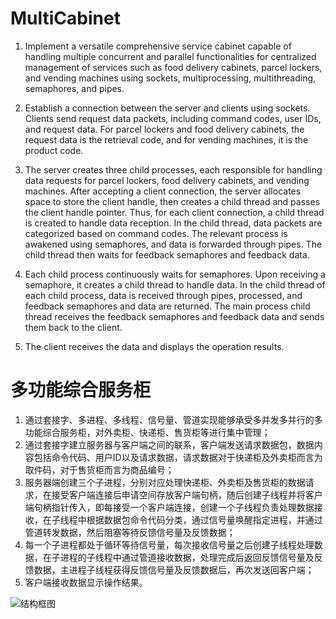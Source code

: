 # MultiCabinet
1. Implement a versatile comprehensive service cabinet capable of handling multiple concurrent and parallel functionalities for centralized management of services such as food delivery cabinets, parcel lockers, and vending machines using sockets, multiprocessing, multithreading, semaphores, and pipes.

2. Establish a connection between the server and clients using sockets. Clients send request data packets, including command codes, user IDs, and request data. For parcel lockers and food delivery cabinets, the request data is the retrieval code, and for vending machines, it is the product code.

3. The server creates three child processes, each responsible for handling data requests for parcel lockers, food delivery cabinets, and vending machines. After accepting a client connection, the server allocates space to store the client handle, then creates a child thread and passes the client handle pointer. Thus, for each client connection, a child thread is created to handle data reception. In the child thread, data packets are categorized based on command codes. The relevant process is awakened using semaphores, and data is forwarded through pipes. The child thread then waits for feedback semaphores and feedback data.

4. Each child process continuously waits for semaphores. Upon receiving a semaphore, it creates a child thread to handle data. In the child thread of each child process, data is received through pipes, processed, and feedback semaphores and data are returned. The main process child thread receives the feedback semaphores and feedback data and sends them back to the client.

5. The client receives the data and displays the operation results.


# 多功能综合服务柜

1. 通过套接字、多进程、多线程、信号量、管道实现能够承受多并发多并行的多功能综合服务柜，对外卖柜、快递柜、售货柜等进行集中管理；
2. 通过套接字建立服务器与客户端之间的联系，客户端发送请求数据包，数据内容包括命令代码、用户ID以及请求数据，请求数据对于快递柜及外卖柜而言为取件码，对于售货柜而言为商品编号；
3. 服务器端创建三个子进程，分别对应处理快递柜、外卖柜及售货柜的数据请求，在接受客户端连接后申请空间存放客户端句柄，随后创建子线程并将客户端句柄指针传入，即每接受一个客户端连接，创建一个子线程负责处理数据接收，在子线程中根据数据包命令代码分类，通过信号量唤醒指定进程，并通过管道转发数据，然后阻塞等待反馈信号量及反馈数据；
4. 每一个子进程都处于循环等待信号量，每次接收信号量之后创建子线程处理数据，在子进程的子线程中通过管道接收数据，处理完成后返回反馈信号量及反馈数据，主进程子线程获得反馈信号量及反馈数据后，再次发送回客户端；
5. 客户端接收数据显示操作结果。

![结构框图](https://github.com/Olaaaaab/MultiCabinet/assets/139237529/af4e7d2f-0996-4ea6-84a5-4d47b1951eb7)
